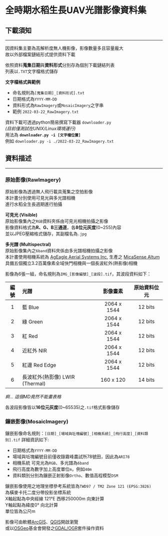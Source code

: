 # 全時期水稻生長UAV光譜影像資料集
## 下載須知  
---
因資料集主要為高解析度無人機影像，影像數量多且容量龐大  
故以外部檔案鏈結形式提供資料下載  

依照資料**蒐集日期**與**資料形式**分別存為個別下載鏈結列表  
列表以`.TXT`文字檔格式儲存  

**文字檔格式與範例**   

  - 命名規則為`[蒐集日期]_[資料形式].txt`  
  - 日期格式為`YYYY-MM-DD`   
  - 資料形式為`RawImagery`或`MosaicImagery`之字串  
  - 範例 `2022-03-22_RawImagery.txt`  

資料下載可透過python簡易撰寫下載器 `downloader.py`  
*(目前僅測試在UNIX/Linux環境運行)*  
用法為 **`downloader.py -i [文字檔位置]`**  
例如 `downloader.py -i ./2022-03-22_RawImagery.txt`  
  
## 資料描述  
---
### 原始影像(RawImagery)  
原始影像為透過無人飛行載具蒐集之空拍影像  
本計畫分別使用可見光與多光譜相機  
進行水稻全生長週期進行拍攝  

**可見光 (Visible)**  
原始影像集內之`RGB`資料夾係由可見光相機拍攝之影像  
影像資料格式為**R、G、B三通道**，各**8位元灰度**(0~255)內容  
並以JPEG壓縮格式儲存，其副檔名為`.jpg`  

**多光譜 (Multispectral)**  
原始影像集內之`6band`資料夾係由多光譜相機拍攝之影像  
本計畫使用相機系統為 [AgEagle Aerial Systems Inc.][ageagle] 生產之 [MicaSense Altum][altum]  
具備五個獨立3.2百萬像素全域快門相機與一個長波紅外(熱影像)相機  

影像為6張一組，命名規則為`IMG_[影像編號]_[波段].tif`，其波段資料如下：  

|編號|光譜|影像畫素|原始資料位元|  
|:-:|:-|:-:|:-:|  
|1|  藍 Blue                                            |  2064 x 1544  |  12 bits|  
|2|  綠 Green                                         |  2064 x 1544  |  12 bits|  
|3|  紅 Red                                             |  2064 x 1544  |  12 bits|  
|4|  近紅外 NIR                                      |  2064 x 1544  |  12 bits|  
|5|  紅邊 Red Edge                                |  2064 x 1544  |  12 bits|  
|6|  長波紅外(熱影像) LWIR (Thermal)  |  160 x 120      |  14 bits|  
*痾... 這個MD竟然不能畫表格*

各波段影像皆以**16位元灰度**(0~65535)之`.tif`格式影像儲存  

### 鑲嵌影像(MosaicImagery)  
鑲嵌影像命名規則：`[日期]_[場域與坵塊編號]_[相機系統]_[飛行高度]_[資料類別].tif` 詳細資訊如下:  

  - 日期格式為`YYYY-MM-DD`  
  - 場域與坵塊編號目前僅收錄霧峰農試所78號田，因此為`ARI78`  
  - 相機系統 可見光為`RGB`、多光譜為`6band`  
  - 飛行高度為數字加上高度單位`m`，例如`40m`  
  - 資料類別分別為鑲嵌正射影像`Ortho`、數值高程模型`DSM`  

鑲嵌影像使用之地理坐標參考系統皆為`TWD97 / TM2 Zone 121 (EPSG:3826)`  
為橫麥卡托二度分帶投影坐標系統  
X軸起點為中央經線 121°E 西移250000m 向東計算  
Y軸起點為緯度0° 向北計算  
單位皆為公尺m  

影像可由軟體[ArcGIS][1]、[QGIS][2]開啟瀏覽  
或以[OSGeo][3]基金會開發之[GDAL/OGR][4]套件操作資料  

[ageagle]: https://ageagle.com/
[altum]: https://support.micasense.com/hc/en-us/articles/360010025413-Altum-Integration-Guide
[1]: https://www.esri.com/en-us/arcgis/products/arcgis-pro/overview
[2]: https://qgis.org/en/site/
[3]: https://www.osgeo.org/
[4]: https://www.osgeo.org/projects/gdal/